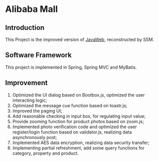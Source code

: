 # Alibaba Mall

## Introduction
This Project is the improved version of [JavaWeb](https://github.com/stephen-hjay/TMall_JavaWeb), reconstructed by SSM.

## Software Framework
This project is implemented in Spring, Spring MVC and MyBatis. 

## Improvement
1.  Optimized the UI dialog based on Bootbox.js, optimized the user interacting logic;
2.  Optimized the message cue function based on toastr.js;
3.  Improved the paging UI;
4.  Add reasonable checking in input box, for regulating input value;
5.  Provide zooming function for product photos based on zoom.js;
6.  Implemented photo verification code and optimized the user register/login function based on validator.js, realizing data asynchronously post;
7.  Implemented AES data encryption, realizing data security transfer;
8.  Implementing partial refreshment, add some query functions for category, property and product.


